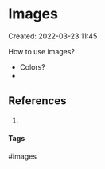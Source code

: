 # Images
Created: 2022-03-23 11:45

How to use images?

- Colors?
- 
## References
1. 


#### Tags
#images